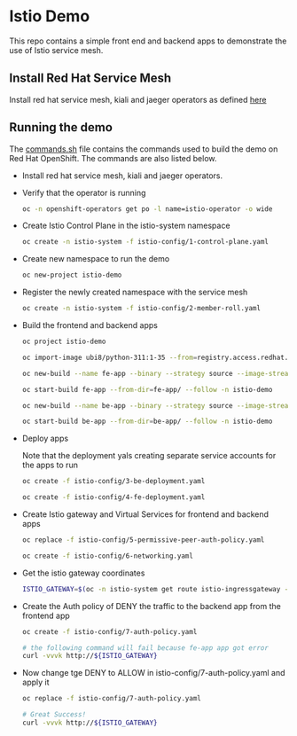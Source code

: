 # Istio Demo
This repo contains a simple front end and backend apps to demonstrate the use of Istio service mesh.


## Install Red Hat Service Mesh
Install red hat service mesh, kiali and jaeger operators as defined [here](https://docs.openshift.com/container-platform/4.13/service_mesh/v2x/installing-ossm.html)

## Running the demo
The [commands.sh](commands.sh) file contains the commands used to build the demo on Red Hat OpenShift. The commands are also listed below.

- Install red hat service mesh, kiali and jaeger operators.

- Verify that the operator is running

    ```bash
    oc -n openshift-operators get po -l name=istio-operator -o wide
    ```

- Create Istio Control Plane in the istio-system namespace

    ```bash
    oc create -n istio-system -f istio-config/1-control-plane.yaml
    ```

- Create new namespace to run the demo

    ```bash
    oc new-project istio-demo
    ```

- Register the newly created namespace with the service mesh

    ```bash 
    oc create -n istio-system -f istio-config/2-member-roll.yaml
    ```
        

- Build the frontend and backend apps

    ```bash
    oc project istio-demo

    oc import-image ubi8/python-311:1-35 --from=registry.access.redhat.com/ubi8/python-311:1-35 --confirm

    oc new-build --name fe-app --binary --strategy source --image-stream python-311:1-35 -n istio-demo

    oc start-build fe-app --from-dir=fe-app/ --follow -n istio-demo

    oc new-build --name be-app --binary --strategy source --image-stream python-311:1-35 -n istio-demo

    oc start-build be-app --from-dir=be-app/ --follow -n istio-demo
    ```



- Deploy apps

    Note that the deployment yals creating separate service accounts for the apps to run

    ```bash
    oc create -f istio-config/3-be-deployment.yaml

    oc create -f istio-config/4-fe-deployment.yaml
    ```
    

- Create Istio gateway and Virtual Services for frontend and backend apps

    ```bash
    oc replace -f istio-config/5-permissive-peer-auth-policy.yaml 
    
    oc create -f istio-config/6-networking.yaml
    ```

- Get the istio gateway coordinates
    ```bash
    ISTIO_GATEWAY=$(oc -n istio-system get route istio-ingressgateway -o jsonpath='{.spec.host}')
    ```

- Create the Auth policy of DENY the traffic to the backend app from the frontend app
    ```bash
    oc create -f istio-config/7-auth-policy.yaml 
    
    # the following command will fail because fe-app app got error
    curl -vvvk http://${ISTIO_GATEWAY}
    ```

- Now change tge DENY to ALLOW in istio-config/7-auth-policy.yaml and apply it
    ```bash
    oc replace -f istio-config/7-auth-policy.yaml
    
    # Great Success! 
    curl -vvvk http://${ISTIO_GATEWAY}
    ```